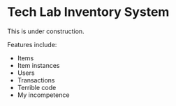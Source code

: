 # Tech Lab Inventory System #

This is under construction.

Features include:

- Items
- Item instances
- Users
- Transactions
- Terrible code
- My incompetence

